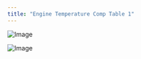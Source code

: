 ```yaml
---
title: "Engine Temperature Comp Table 1"
---
```




![Image](</lib/AAAA115.jpg>)


![Image](</lib/AAAA116.jpg>)
